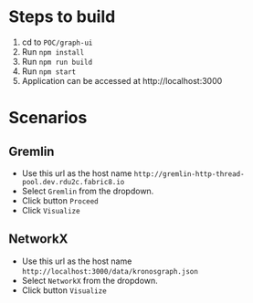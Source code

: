 # Steps to build
1. cd to `POC/graph-ui`
2. Run `npm install`
3. Run `npm run build`
4. Run `npm start`
5. Application can be accessed at http://localhost:3000

# Scenarios

## Gremlin
- Use this url as the host name `http://gremlin-http-thread-pool.dev.rdu2c.fabric8.io`
- Select `Gremlin` from the dropdown.
- Click button `Proceed`
- Click `Visualize`

## NetworkX
- Use this url as the host name `http://localhost:3000/data/kronosgraph.json`
- Select `NetworkX` from the dropdown.
- Click button `Visualize`